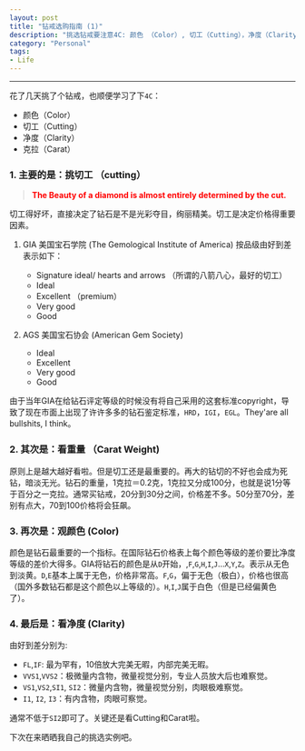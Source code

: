 ```yaml
---
layout: post
title: "钻戒选购指南 (1)"
description: "挑选钻戒要注意4C: 颜色 （Color）, 切工（Cutting），净度（Clarity），克拉（Carat）。"
category: "Personal"
tags:
- Life
---
```



------------

花了几天挑了个钻戒，也顺便学习了下`4C`： 

- 颜色（Color）
- 切工（Cutting）
- 净度（Clarity）
- 克拉（Carat）

### 1. 主要的是：挑切工 （cutting）

> <font color='red'>**The Beauty of a diamond is almost entirely determined by the cut.**</font>

切工得好坏，直接决定了钻石是不是光彩夺目，绚丽精美。切工是决定价格得重要因素。

1. GIA 美国宝石学院 (The Gemological Institute of America) 按品级由好到差表示如下：

	- Signature ideal/ hearts and arrows （所谓的八箭八心，最好的切工）  
	- Ideal  
	- Excellent （premium）  
	- Very good  
	- Good  

2. AGS 美国宝石协会 (American Gem Society)
	- Ideal
	- Excellent
	- Very good
	- Good

由于当年GIA在给钻石评定等级的时候没有将自己采用的这套标准copyright，导致了现在市面上出现了许许多多的钻石鉴定标准，`HRD`，`IGI`，`EGL`。They'are all bullshits, I think。

### 2. 其次是：看重量 （Carat Weight)

原则上是越大越好看啦。但是切工还是最重要的。再大的钻切的不好也会成为死钻，暗淡无光。钻石的重量，1克拉＝0.2克，1克拉又分成100分，也就是说1分等于百分之一克拉。通常买钻戒，20分到30分之间，价格差不多。50分至70分，差别有点大，70到100价格将会狂飙。

### 3. 再次是：观颜色 (Color)

颜色是钻石最重要的一个指标。在国际钻石价格表上每个颜色等级的差价要比净度等级的差价大得多。GIA将钻石的颜色是从`D`开始，,`F`,`G`,`H`,`I`,`J`…`X`,`Y`,`Z`。表示从无色到淡黄。`D`,`E`基本上属于无色，价格非常高。`F`,`G`，偏于无色（极白），价格也很高（国外多数钻石都是这个颜色以上等级的）。`H`,`I`,`J`属于白色（但是已经偏黄色了）。

### 4. 最后是：看净度 (Clarity)

由好到差分别为:

- `FL`,`IF`: 最为罕有，10倍放大完美无暇，内部完美无暇。
- `VVS1`,`VVS2`：极微量内含物，微量视觉分别，专业人员放大后也难察觉。  
- `VS1`,`VS2`,`SI1`, `SI2`：微量内含物，微量视觉分别，肉眼极难察觉。
- `I1`, `I2`, `I3`：有内含物，肉眼可察觉。

通常不低于`SI2`即可了。关键还是看Cutting和Carat啦。

下次在来晒晒我自己的挑选实例吧。
